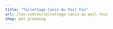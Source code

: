 ```yaml
---
title: "Toilettage Canin Au Poil Fou"
url: /les-cedres/toilettage-canin-au-poil-fou/
shop: pet grooming
---
```

